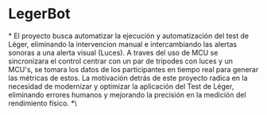 # LegerBot
\*
El proyecto busca automatizar la ejecución y automatización del test de Léger, eliminando la intervencion manual e intercambiando las alertas sonoras a una alerta visual (Luces). A traves del uso de MCU se sincronizara el control centrar con un par de tripodes con luces y un MCU's, se tomara los datos de los participantes en tiempo real para generar las métricas de estos.
La motivación detrás de este proyecto radica en la necesidad de modernizar y optimizar la aplicación del Test de Léger, eliminando errores humanos y mejorando la precisión en la medición del rendimiento físico.
*\
